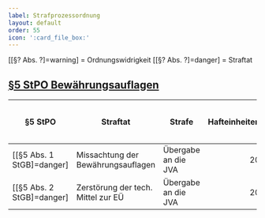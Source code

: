 ```yaml
---
label: Strafprozessordnung
layout: default
order: 55
icon: ':card_file_box:'
---
```


[[§? Abs. ?]=warning] = Ordnungswidrigkeit
[[§? Abs. ?]=danger] = Straftat

## [§5 StPO Bewährungsauflagen](../gesetze/stpo/#5-stpo-bewährungsauflagen)

| §5 StPO                    | Straftat                            | Strafe                            |          Hafteinheiten | Bußgeld  { class="compact thead--orange" } |
| -------------------------- | ----------------------------------- | --------------------------------- | ---------------------: | -----------------------------------------: |
| [[§5 Abs. 1 StGB]=danger]  | Missachtung der Bewährungsauflagen  | Übergabe an die JVA               |                     20 |                                    50.000€ |
| [[§5 Abs. 2 StGB]=danger]  | Zerstörung der tech. Mittel zur EÜ  | Übergabe an die JVA               |                     20 |                                    30.000€ |

<style>
.sidebar-right {
    display: none;
}
</style>
